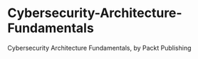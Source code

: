 # Cybersecurity-Architecture-Fundamentals
Cybersecurity Architecture Fundamentals, by Packt Publishing
